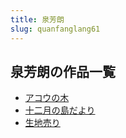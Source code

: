 ```yaml
---
title: 泉芳朗
slug: quanfanglang61
---
```


## 泉芳朗の作品一覧

- [アコウの木](akounomubc)
- [十二月の島だより](shieryuenodaodayori57)
- [生地売り](shengdimairi49)
